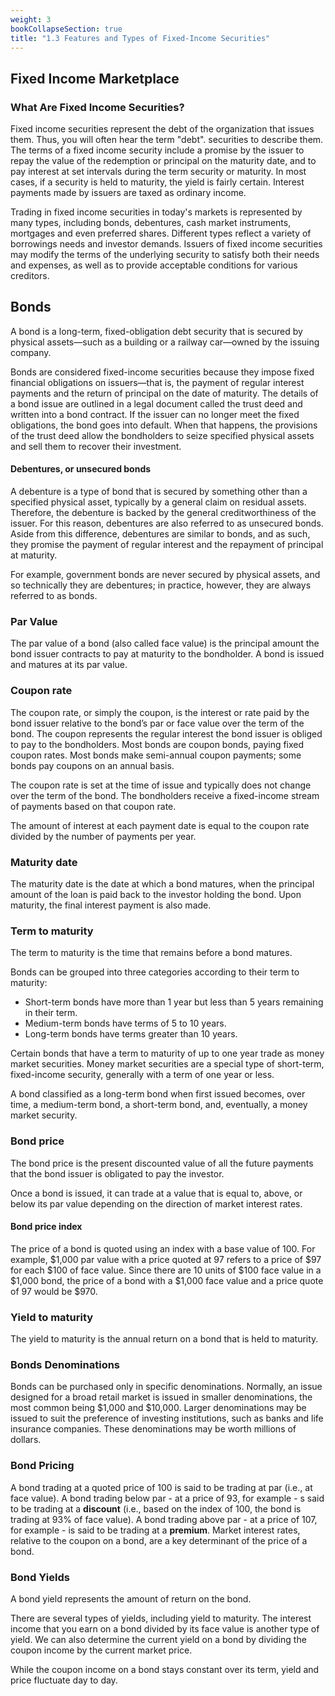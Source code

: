 ```yaml
---
weight: 3
bookCollapseSection: true
title: "1.3 Features and Types of Fixed-Income Securities"
---
```


## Fixed Income Marketplace

### What Are Fixed Income Securities?

Fixed income securities represent the debt of the organization that issues them. Thus, you will often hear the term "debt".
securities to describe them. The terms of a fixed income security include a promise by the issuer to repay
the value of the redemption or principal on the maturity date, and to pay interest at set intervals during the term
security or maturity. In most cases, if a security is held to maturity, the yield is fairly certain. Interest
payments made by issuers are taxed as ordinary income.

Trading in fixed income securities in today's markets is represented by many types, including bonds, debentures, cash
market instruments, mortgages and even preferred shares. Different types reflect a variety of borrowings needs and investor demands.
Issuers of fixed income securities may modify the terms of the underlying security to satisfy both
their needs and expenses, as well as to provide acceptable conditions for various creditors.

## Bonds
A bond is a long-term, fixed-obligation debt security that is secured by physical assets—such as a building or a
railway car—owned by the issuing company.

Bonds are considered fixed-income securities because they impose fixed financial obligations on issuers—that is, the
payment of regular interest payments and the return of principal on the date of maturity. The details of a bond issue
are outlined in a legal document called the trust deed and written into a bond contract. If the issuer can no longer
meet the fixed obligations, the bond goes into default. When that happens, the provisions of the trust deed allow
the bondholders to seize specified physical assets and sell them to recover their investment.

#### Debentures, or unsecured bonds
A debenture is a type of bond that is secured by something other than a specified physical asset, typically by a
general claim on residual assets. Therefore, the debenture is backed by the general creditworthiness of the issuer.
For this reason, debentures are also referred to as unsecured bonds. Aside from this difference, debentures are similar
to bonds, and as such, they promise the payment of regular interest and the repayment of principal at maturity.

For example, government bonds are never secured by physical assets, and so technically
they are debentures; in practice, however, they are always referred to as bonds.

### Par Value
The par value of a bond (also called face value) is the principal amount the
bond issuer contracts to pay at maturity to the bondholder. A bond is issued and
matures at its par value.

### Coupon rate
The coupon rate, or simply the coupon, is the interest or rate paid by the bond
issuer relative to the bond’s par or face value over the term of the bond.
The coupon represents the regular interest the bond issuer is obliged to pay to the bondholders.
Most bonds are coupon bonds, paying fixed coupon rates. 
Most bonds make semi-annual coupon payments; some bonds pay coupons on an annual basis.

The coupon rate is set at the time of issue and typically does not change over the
term of the bond.
The bondholders receive a fixed-income stream of payments based on that coupon rate. 

The amount of interest at each
payment date is equal to the coupon rate divided by the number of payments per year.

### Maturity date
The maturity date is the date at which a bond matures, when the principal
amount of the loan is paid back to the investor holding the bond. Upon maturity,
the final interest payment is also made.

### Term to maturity
The term to maturity is the time that remains before a bond matures.

Bonds can be grouped into three categories according to their term to maturity:
- Short-term bonds have more than 1 year but less than 5 years remaining in their term.
- Medium-term bonds have terms of 5 to 10 years.
- Long-term bonds have terms greater than 10 years.

Certain bonds that have a term to maturity of up to one year trade as money market securities. Money market
securities are a special type of short-term, fixed-income security, generally with a term of one year or less.

A bond classified as a
long-term bond when first issued becomes, over time, a medium-term bond, a short-term bond, and,
eventually, a money market security.

### Bond price
The bond price is the present discounted value of all the future payments that the
bond issuer is obligated to pay the investor.

Once a bond is issued, it can trade at a value that is equal to, above, or below its
par value depending on the direction of market interest rates.

#### Bond price index
The price of a bond is quoted using an index with a base value of 100. For example,
$1,000 par value with a price quoted at 97 refers to a price of $97 for each $100 of
face value. Since there are 10 units of $100 face value in a $1,000 bond, the price
of a bond with a $1,000 face value and a price quote of 97 would be $970.

### Yield to maturity
The yield to maturity is the annual return on a bond that is held to maturity.

### Bonds Denominations
Bonds can be purchased only in specific denominations. Normally, an issue designed for a broad retail market
is issued in smaller denominations, the most common being $1,000 and $10,000. Larger denominations may
be issued to suit the preference of investing institutions, such as banks and life insurance companies. These
denominations may be worth millions of dollars.

### Bond Pricing
A bond trading at a quoted price of 100 is said to be trading at par (i.e., at face value). A bond trading below par - at
a price of 93, for example - s said to be trading at a **discount** (i.e., based on the index of 100, the bond is trading at
93% of face value). A bond trading above par - at a price of 107, for example - is said to be trading at a **premium**.
Market interest rates, relative to the coupon on a bond, are a key determinant of the price of a bond.

### Bond Yields
A bond yield represents the amount of return on the bond.

There are several types of yields, including yield to maturity. The interest income that you earn
on a bond divided by its face value is another type of yield. We can also determine the current yield on a bond
by dividing the coupon income by the current market price. 

While the coupon income on a bond stays constant over its term, yield and price fluctuate day to day.

